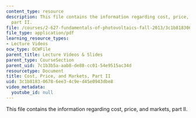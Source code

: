 ```yaml
---
content_type: resource
description: This file contains the information regarding cost, price, and markets,
  part II.
file: /courses/2-627-fundamentals-of-photovoltaics-fall-2013/3c1b818306786ee34c9ed45e0943dbe8_MIT2_627F13_lec18.pdf
file_type: application/pdf
learning_resource_types:
- Lecture Videos
ocw_type: OCWFile
parent_title: Lecture Videos & Slides
parent_type: CourseSection
parent_uid: 7c1b3b5a-aab8-de88-cc01-54e9515ac34d
resourcetype: Document
title: Cost, Price, and Markets, Part II
uid: 3c1b8183-0678-6ee3-4c9e-d45e0943dbe8
video_metadata:
  youtube_id: null
---
```

This file contains the information regarding cost, price, and markets, part II.
